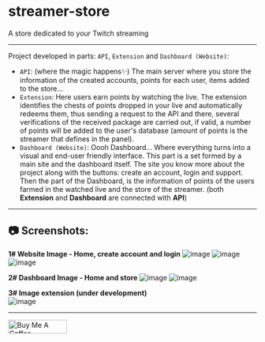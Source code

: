 # streamer-store
A store dedicated to your Twitch streaming

---
Project developed in parts: `API`, `Extension` and `Dashboard (Website)`:
- `API`: (where the magic happens✨) The main server where you store the information of the created accounts, points for each user, items added to the store...
- `Extension`: Here users earn points by watching the live. The extension identifies the chests of points dropped in your live and automatically redeems them, thus sending a request to the API and there, several verifications of the received package are carried out, if valid, a number of points will be added to the user's database (amount of points is the streamer that defines in the panel).
- `Dashboard (Website)`: Oooh Dashboard... Where everything turns into a visual and end-user friendly interface. This part is a set formed by a main site and the dashboard itself. The site you know more about the project along with the buttons: create an account, login and support. Then the part of the Dashboard, is the information of points of the users farmed in the watched live and the store of the streamer. (both **Extension** and **Dashboard** are connected with **API**)

---
📷 Screenshots:
---

**1# Website Image - Home, create account and login**
![image](https://user-images.githubusercontent.com/48892662/174511068-a54e6fa0-addd-4ed3-b289-6c46546bc35b.png)
![image](https://user-images.githubusercontent.com/48892662/174511181-83d33ce9-3bf6-43c8-aa26-c211c6eef0b7.png)
![image](https://user-images.githubusercontent.com/48892662/174511355-16236fdb-92c4-4455-bed0-11bb53c7a41e.png)

**2# Dashboard Image - Home and store**
![image](https://user-images.githubusercontent.com/48892662/174511532-ec314a07-9376-4085-a238-bdcfd72f8529.png)
![image](https://user-images.githubusercontent.com/48892662/174512156-c61424cd-9ccd-4e0b-88d1-88007883bd58.png)

**3# Image extension (under development)**<br>
![image](https://user-images.githubusercontent.com/48892662/174512261-e647b569-1698-4015-83b2-9b909edfa47b.png)

---
<a href="https://www.buymeacoffee.com/cesinha" target="_blank"><img src="https://cdn.buymeacoffee.com/buttons/default-orange.png" alt="Buy Me A Coffee" height="28" width="119"></a>

